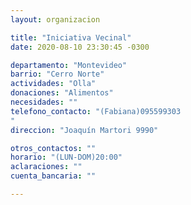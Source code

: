 ```yaml
---
layout: organizacion

title: "Iniciativa Vecinal"
date: 2020-08-10 23:30:45 -0300

departamento: "Montevideo"
barrio: "Cerro Norte"
actividades: "Olla"
donaciones: "Alimentos"
necesidades: ""
telefono_contacto: "(Fabiana)095599303
"
direccion: "Joaquín Martori 9990"

otros_contactos: ""
horario: "(LUN-DOM)20:00"
aclaraciones: ""
cuenta_bancaria: ""

---
```

